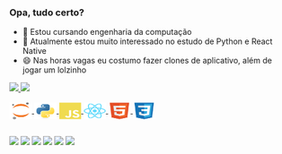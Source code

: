 ###  Opa, tudo certo?



- 🔭 Estou cursando engenharia da computação
- 🌱 Atualmente estou muito interessado no estudo de Python e React Native
- 😄 Nas horas vagas eu costumo fazer clones de aplicativo, além de jogar um lolzinho

 <div>
  <a href="https://github.com/VictorAmerico">
  <img height="170em" src="https://github-readme-stats.vercel.app/api?username=VictorAmerico&show_icons=true&theme=dark&include_all_commits=true&count_private=true"/>
  <img height="170em" src="https://github-readme-stats.vercel.app/api/top-langs/?username=VictorAmerico&layout=compact&langs_count=7&theme=dark"/>
</div>
  
  <div style="display: inline_block"><br>
    
  <img align="center" alt="Jupyter" height="30" width="40" src="https://raw.githubusercontent.com/devicons/devicon/master/icons/jupyter/jupyter-original.svg">
  <img align="center" alt="Python" height="30" width="40" src="https://raw.githubusercontent.com/devicons/devicon/master/icons/python/python-original.svg">
  <img align="center" alt="Js" height="30" width="40" src="https://raw.githubusercontent.com/devicons/devicon/master/icons/javascript/javascript-plain.svg">
  <img align="center" alt="React" height="30" width="40" src="https://raw.githubusercontent.com/devicons/devicon/master/icons/react/react-original.svg">
  <img align="center" alt="HTML" height="30" width="40" src="https://raw.githubusercontent.com/devicons/devicon/master/icons/html5/html5-original.svg">
  <img align="center" alt="CSS" height="30" width="40" src="https://raw.githubusercontent.com/devicons/devicon/master/icons/css3/css3-original.svg">
 
</div>
  
##
  
<div>
<a href = "https://www.instagram.com/victor__americo/" target = "_blank"><img src="https://img.shields.io/badge/Instagram-E4405F?style=for-the-badge&logo=instagram&logoColor=white" target="_blank"></a> 
 <a href="https://music.youtube.com/playlist?list=PLSDzcWqtNeOgs2DXdMHzIrFdN353hbFzH" target="_blank"><img src="https://img.shields.io/badge/YouTube_Music-FF0000?style=for-the-badge&logo=youtube-music&logoColor=white" target="_blank"></a>
<a href = "https://www.linkedin.com/in/victor-am%C3%A9rico-sousa-ara%C3%BAjo-rodrigues-318020219/" target = "_blank"><img src="https://img.shields.io/badge/LinkedIn-0077B5?style=for-the-badge&logo=linkedin&logoColor=white" target="_blank"></a>
<a href = "mailto:victoramerico09@gmail.com"><img src="https://img.shields.io/badge/-Gmail-%23333?style=for-the-badge&logo=gmail&logoColor=white" target="_blank"></a>
<a href="https://www.twitch.tv/sommelier_de_mariokart" target="_blank"><img src="https://img.shields.io/badge/Twitch-9146FF?style=for-the-badge&logo=twitch&logoColor=white" target="_blank"></a>
<a href = "https://discord.gg/JrfBs4st" target = "_blank"><img src="https://img.shields.io/badge/Discord-7289DA?style=for-the-badge&logo=discord&logoColor=white" target="_blank"></a>
 </div>
